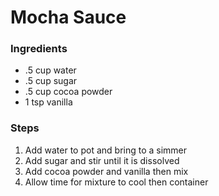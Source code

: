 # Mocha Sauce 

### Ingredients
- .5 cup water
- .5 cup sugar
- .5 cup cocoa powder 
- 1 tsp vanilla 

### Steps 
1. Add water to pot and bring to a simmer 
2. Add sugar and stir until it is dissolved
3. Add cocoa powder and vanilla then mix 
4. Allow time for mixture to cool then container 
